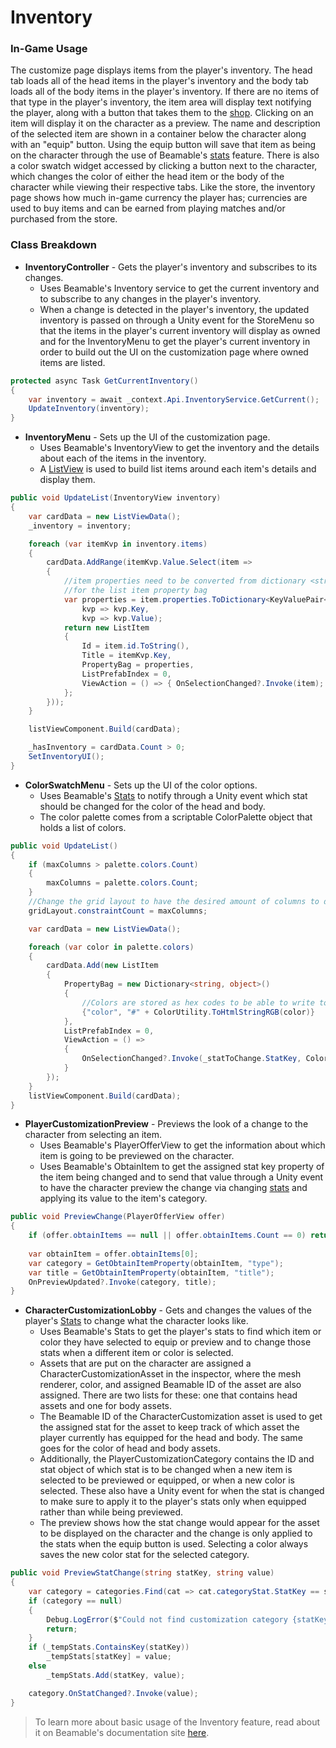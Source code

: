 # Inventory

### In-Game Usage

The customize page displays items from the player's inventory. The head tab loads all of the head items in the player's inventory and the body tab loads all of the body items in the player's inventory. If there are no items of that type in the player's inventory, the item area will display text notifying the player, along with a button that takes them to the [shop](./Store.md). Clicking on an item will display it on the character as a preview. The name and description of the selected item are shown in a container below the character along with an "equip" button. Using the equip button will save that item as being on the character through the use of Beamable's [stats](./Stats.md) feature. There is also a color swatch widget accessed by clicking a button next to the character, which changes the color of either the head item or the body of the character while viewing their respective tabs. Like the store, the inventory page shows how much in-game currency the player has; currencies are used to buy items and can be earned from playing matches and/or purchased from the store.

### Class Breakdown

- **InventoryController** - Gets the player's inventory and subscribes to its changes.
    - Uses Beamable's Inventory service to get the current inventory and to subscribe to any changes in the player's inventory.
    - When a change is detected in the player's inventory, the updated inventory is passed on through a Unity event for the StoreMenu so that the items in the player's current inventory will display as owned and for the InventoryMenu to get the player's current inventory in order to build out the UI on the customization page where owned items are listed.
```csharp
protected async Task GetCurrentInventory()
{
    var inventory = await _context.Api.InventoryService.GetCurrent();
    UpdateInventory(inventory);
}
```

- **InventoryMenu** - Sets up the UI of the customization page.
    - Uses Beamable's InventoryView to get the inventory and the details about each of the items in the inventory.
    - A [ListView](./ListViewComponent.md) is used to build list items around each item's details and display them.
```csharp
public void UpdateList(InventoryView inventory)
{
    var cardData = new ListViewData();
    _inventory = inventory;

    foreach (var itemKvp in inventory.items)
    {
        cardData.AddRange(itemKvp.Value.Select(item =>
        {
            //item properties need to be converted from dictionary <string, string> to dictionary <string, object> 
            //for the list item property bag
            var properties = item.properties.ToDictionary<KeyValuePair<string, string>, string, object>(
                kvp => kvp.Key,
                kvp => kvp.Value);
            return new ListItem
            {
                Id = item.id.ToString(),
                Title = itemKvp.Key,
                PropertyBag = properties,
                ListPrefabIndex = 0,
                ViewAction = () => { OnSelectionChanged?.Invoke(item); }
            };
        }));
    }

    listViewComponent.Build(cardData);

    _hasInventory = cardData.Count > 0;
    SetInventoryUI();
}
```

- **ColorSwatchMenu** - Sets up the UI of the color options.
    - Uses Beamable's [Stats](./Stats.md) to notify through a Unity event which stat should be changed for the color of the head and body.
    - The color palette comes from a scriptable ColorPalette object that holds a list of colors.
```csharp
public void UpdateList()
{
    if (maxColumns > palette.colors.Count)
    {
        maxColumns = palette.colors.Count;
    }
    //Change the grid layout to have the desired amount of columns to display for the palette.
    gridLayout.constraintCount = maxColumns;

    var cardData = new ListViewData();

    foreach (var color in palette.colors)
    {
        cardData.Add(new ListItem
        {
            PropertyBag = new Dictionary<string, object>()
            {
                //Colors are stored as hex codes to be able to write to stats as strings, which are used for player customization.
                {"color", "#" + ColorUtility.ToHtmlStringRGB(color)}
            },
            ListPrefabIndex = 0,
            ViewAction = () =>
            {
                OnSelectionChanged?.Invoke(_statToChange.StatKey, ColorUtility.ToHtmlStringRGB(color));
            }
        });
    }
    listViewComponent.Build(cardData);
}
```

- **PlayerCustomizationPreview** - Previews the look of a change to the character from selecting an item.
    - Uses Beamable's PlayerOfferView to get the information about which item is going to be previewed on the character.
    - Uses Beamable's ObtainItem to get the assigned stat key property of the item being changed and to send that value through a Unity event to have the character preview the change via changing [stats](./Stats.md) and applying its value to the item's category.
```csharp
public void PreviewChange(PlayerOfferView offer)
{
    if (offer.obtainItems == null || offer.obtainItems.Count == 0) return;
    
    var obtainItem = offer.obtainItems[0];
    var category = GetObtainItemProperty(obtainItem, "type");
    var title = GetObtainItemProperty(obtainItem, "title");
    OnPreviewUpdated?.Invoke(category, title);
}
```

- **CharacterCustomizationLobby** - Gets and changes the values of the player's [Stats](./Stats.md) to change what the character looks like.
    - Uses Beamable's Stats to get the player's stats to find which item or color they have selected to equip or preview and to change those stats when a different item or color is selected.
    - Assets that are put on the character are assigned a CharacterCustomizationAsset in the inspector, where the mesh renderer, color, and assigned Beamable ID of the asset are also assigned. There are two lists for these: one that contains head assets and one for body assets.
    - The Beamable ID of the CharacterCustomization asset is used to get the assigned stat for the asset to keep track of which asset the player currently has equipped for the head and body. The same goes for the color of head and body assets.
    - Additionally, the PlayerCustomizationCategory contains the ID and stat object of which stat is to be changed when a new item is selected to be previewed or equipped, or when a new color is selected. These also have a Unity event for when the stat is changed to make sure to apply it to the player's stats only when equipped rather than while being previewed.
    - The preview shows how the stat change would appear for the asset to be displayed on the character and the change is only applied to the stats when the equip button is used. Selecting a color always saves the new color stat for the selected category.
```csharp
public void PreviewStatChange(string statKey, string value)
{
    var category = categories.Find(cat => cat.categoryStat.StatKey == statKey);
    if (category == null)
    {
        Debug.LogError($"Could not find customization category {statKey}");
        return;
    }
    if (_tempStats.ContainsKey(statKey))
        _tempStats[statKey] = value;
    else
        _tempStats.Add(statKey, value);

    category.OnStatChanged?.Invoke(value);
}
```


> To learn more about basic usage of the Inventory feature, read about it on Beamable's documentation site [here](https://docs.beamable.com/docs/inventory-feature-overview).
